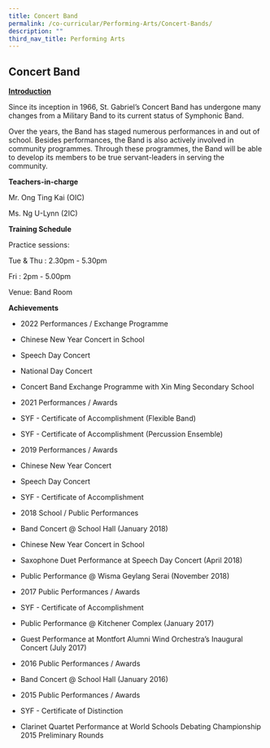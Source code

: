 ```yaml
---
title: Concert Band
permalink: /co-curricular/Performing-Arts/Concert-Bands/
description: ""
third_nav_title: Performing Arts
---
```

## Concert Band

**<u>Introduction</u>**  

  

Since its inception in 1966, St. Gabriel’s Concert Band has undergone many changes from a Military Band to its current status of Symphonic Band.

  

Over the years, the Band has staged numerous performances in and out of school. Besides performances, the Band is also actively involved in community programmes. Through these programmes, the Band will be able to develop its members to be true servant-leaders in serving the community.

  

**Teachers-in-charge**

Mr. Ong Ting Kai (OIC)

Ms. Ng U-Lynn (2IC)

  

**Training Schedule**

  

Practice sessions:

Tue & Thu : 2.30pm - 5.30pm

Fri : 2pm - 5.00pm

  

Venue: Band Room

  

**Achievements**

*   2022 Performances / Exchange Programme

*   Chinese New Year Concert in School
*   Speech Day Concert
*   National Day Concert
*   Concert Band Exchange Programme with Xin Ming Secondary School

*   2021 Performances / Awards

*   SYF - Certificate of Accomplishment (Flexible Band)
*   SYF - Certificate of Accomplishment (Percussion Ensemble)

*   2019 Performances / Awards

*   Chinese New Year Concert
*   Speech Day Concert
*   SYF - Certificate of Accomplishment

*   2018 School / Public Performances

*   Band Concert @ School Hall (January 2018)
*   Chinese New Year Concert in School
*   Saxophone Duet Performance at Speech Day Concert (April 2018)
*   Public Performance @ Wisma Geylang Serai (November 2018)

*   2017 Public Performances / Awards

*   SYF - Certificate of Accomplishment
*   Public Performance @ Kitchener Complex (January 2017)
*   Guest Performance at Montfort Alumni Wind Orchestra’s Inaugural Concert (July 2017)

*   2016 Public Performances / Awards

*   Band Concert @ School Hall (January 2016)

*   2015 Public Performances / Awards

*   SYF - Certificate of Distinction
*   Clarinet Quartet Performance at World Schools Debating Championship 2015 Preliminary Rounds